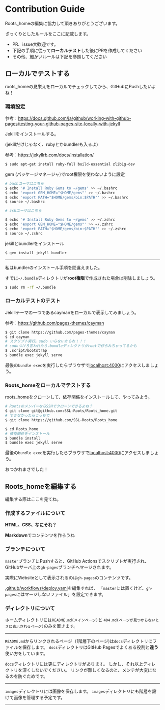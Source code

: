 # Contribution Guide

Roots_homeの編集に協力して頂きありがとうございます。

ざっくりとしたルールをここに記載します。

- PR、issue大歓迎です。
- 下記の手順に従って**ローカルテスト**した後にPRを作成してください
- その他、細かいルールは下記を参照してください

## ローカルでテストする

roots_homeの見栄えをローカルでチェックしてから、GitHubにPushしたいよね！

### 環境設定

参考：https://docs.github.com/ja/github/working-with-github-pages/testing-your-github-pages-site-locally-with-jekyll

Jekillをインストールする。

(jekillだけじゃなく、rubyとかbundlerも入るよ)

参考：https://jekyllrb.com/docs/installation/

```sh
$ sudo apt-get install ruby-full build-essential zlib1g-dev
```

gem (パッケージマネージャ)でroot権限を使わないように設定

```sh
# bashユーザはこちら
$ echo '# Install Ruby Gems to ~/gems' >> ~/.bashrc
$ echo 'export GEM_HOME="$HOME/gems"' >> ~/.bashrc
$ echo 'export PATH="$HOME/gems/bin:$PATH"' >> ~/.bashrc
$ source ~/.bashrc

# zshユーザはこちら

$ echo '# Install Ruby Gems to ~/gems' >> ~/.zshrc
$ echo 'export GEM_HOME="$HOME/gems"' >> ~/.zshrc
$ echo 'export PATH="$HOME/gems/bin:$PATH"' >> ~/.zshrc
$ source ~/.zshrc
```

jekillとbundlerをインストール

```sh
$ gem install jekyll bundler
```

---

私はbundlerのインストール手順を間違えました。

すでに`~/.bundle`ディレクトリが**root権限**で作成された場合は削除しましょう。

```sh
$ sudo rm -rf ~/.bundle
```

### ローカルテストのテスト

Jekillテーマの一つであるcaymanをローカルで表示してみましょう。

参考：https://github.com/pages-themes/cayman

```sh
$ git clone https://github.com/pages-themes/cayman
$ cd cayman
# スクリプト実行。sudo いらないからね！！！
# sudoつけろ言われたら.bundleディレクトリがrootで作られちゃってるかも
$ .script/bootstrap
$ bundle exec jekyll serve
```

最後の`bundle exec`を実行したらブラウザで[localhost:4000](http://localhost:4000)にアクセスしましょう。

### Roots_homeをローカルでテストする

roots_homeをクローンして、依存関係をインストールして、やってみよう。

```sh
# RootsのメンバーならSSHでクローンできるよね？
$ git clone git@github.com:SSL-Roots/Roots_home.git
# できなかったらこっちで
$ git clone https://github.com/SSL-Roots/Roots_home

$ cd Roots_home
# 依存関係をインストール
$ bundle install
$ bundle exec jekyll serve
```

最後の`bundle exec`を実行したらブラウザで[localhost:4000](http://localhost:4000)にアクセスしましょう。

おつかれまさでした！

## Roots_homeを編集する

編集する際はここを見てね。

### 作成するファイルについて

**HTML、CSS、なにそれ？**

**Markdown**でコンテンツを作ろうね

### ブランチについて

`master`ブランチにPushすると、GitHub Actionsでスクリプトが実行され、
GitHubサーバ上の`gh-pages`ブランチへマージされます。

実際にWebsiteとして表示されるのは`gh-pages`のコンテンツです。

[.github/workflows/deploy.yaml]("./.github/workflows/deploy.yaml")を編集すれば、
「`master`には置くけど、`gh-pages`にはマージしないファイル」を設定できます。

### ディレクトリについて

ホームディレクトリには`README.md(メインページ)`と
`404.md(ページが見つからないときに表示されるページ)`のみを置きます。

---

`README.md`からリンクされるページ（1階層下のページ)は`docs`ディレクトリにファイルを保存します。
`docs`ディレクトリはGitHub Pagesでよくある役割と**違う**使い方をしています。

`docs`ディレクトリには更にディレクトリがあります。
しかし、それ以上ディレクトリを深くしないでください。
リンクが難しくなるのと、メンテが大変になるのを防ぐためです。

---


`images`ディレクトリには画像を保存します。
`images`ディレクトリにも階層を設けて画像を管理する予定です。

---